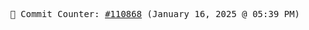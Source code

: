 <p align="center">
    <samp>
        📮 Commit Counter: <a href="https://github.com/Javascript-void0/Javascript-void0/commits/main">#110868</a> (January 16, 2025 @ 05:39 PM)
    </samp>
</p>